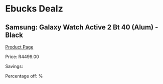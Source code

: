 
# Ebucks Dealz
## Samsung: Galaxy Watch Active 2 Bt 40 (Alum) - Black
[Product Page](https://www.ebucks.com/web/shop/productSelected.do?prodId=1225442185&catId=1233319390)

Price: R4499.00

Savings: 

Percentage off: %
	